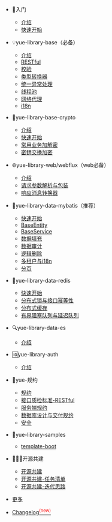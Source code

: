 * 🚪入门

  * [介绍](README.md "SpringBoot增强库yue-library入门介绍")
  * [快速开始](quickstart.md "快速使用yue-library")

* 💡yue-library-base（必备）

  * [介绍](base/介绍.md "yue-library-base介绍")
  * [RESTful](base/RESTful.md)
  * [校验](base/校验.md "校验框架")
  * [类型转换器](base/类型转换器.md)
  * [统一异常处理](base/统一异常处理.md)
  * [线程池](base/线程池.md)
  * [网络代理](base/网络代理.md)
  * [i18n](base/i18n.md)

* 🔐yue-library-base-crypto

  * [介绍](base-crypto/介绍.md "yue-library-base-crypto介绍")
  * [快速开始](base-crypto/快速开始.md "yue-library-base-crypto快速开始")
  * [常用业务加解密](base-crypto/常用业务加解密.md "yue-library-base-crypto常用业务加解密")
  * [密钥交换加密](base-crypto/密钥交换加密.md "密钥交换加密")

* 🌐yue-library-web/webflux（web必备）

  * [介绍](web/介绍.md "yue-library-web/webflux介绍")
  * [请求参数解析与包装](web/请求参数解析与包装.md)
  * [响应消息转换器](web/响应消息转换器.md)

* 🥞yue-library-data-mybatis（推荐）

  * [快速开始](data/mybatis/快速开始.md "yue-library-data-mybatis快速开始")
  * [BaseEntity](data/mybatis/BaseEntity.md "yue-library-data-mybatis BaseEntity")
  * [BaseService](data/mybatis/BaseService.md "yue-library-data-mybatis BaseService")
  * [数据填充](data/mybatis/数据填充.md "yue-library-data-mybatis数据填充")
  * [数据审计](data/mybatis/数据审计.md "yue-library-data-mybatis数据审计")
  <!-- * [数据脱敏](data/mybatis/数据脱敏.md "yue-library-data-mybatis数据脱敏") -->
  * [逻辑删除](data/mybatis/逻辑删除.md "yue-library-data-mybatis逻辑删除")
  * [多租户与i18n](data/mybatis/多租户与i18n.md "yue-library-data-mybatis多租户与i18n")
  * [分页](data/mybatis/分页.md "yue-library-data-mybatis分页")

* 🥝yue-library-data-redis

  * [快速开始](data/redis/快速开始.md "yue-library-data-redis快速开始")
  * [分布式锁与接口幂等性](data/redis/分布式锁与接口幂等性.md "yue-library-data-redis分布式锁与接口幂等性")
  * [分布式缓存](data/redis/分布式缓存.md "yue-library-data-redis分布式缓存")
  * [有界阻塞队列与延迟队列](data/redis/有界阻塞队列与延迟队列.md "yue-library-data-redis有界阻塞队列与延迟队列")

* 🔍yue-library-data-es

  * [介绍](data/es/介绍.md "yue-library-data-es介绍")

* 🆔yue-library-auth

  * [介绍](auth/介绍.md "yue-library-auth介绍")

* 📔yue-规约

  * [规约](规约/规约.md)
  * [接口质检标准-RESTful](规约/接口质检标准-RESTful.md)
  * [服务端规约](规约/服务端规约.md)
  * [数据库设计与交付规约](规约/数据库设计与交付规约.md)
  * [安全](规约/安全.md)

* 📁yue-library-samples

  * [template-boot](samples/template-boot.md)

* 👨‍👦‍👦开源共建

  * [开源共建](开源共建/开源共建.md)
  * [开源共建-任务清单](开源共建/开源共建-任务清单.md)
  * [开源共建-迭代思路](开源共建/开源共建-迭代思路.md)

* [更多](更多.md)
* [Changelog<sup style="color:red">(new)<sup>](changelog.md)